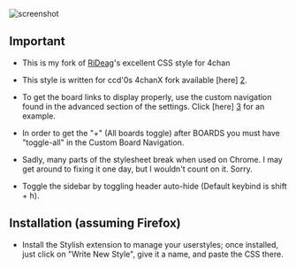 ![screenshot](https://raw.githubusercontent.com/mudanaku/Stilig/master/screenshots.png)

 Important
-----------

* This is my fork of [RiDeag][1]'s excellent CSS style for 4chan

* This style is written for ccd'0s 4chanX fork available [here] [2].

* To get the board links to display properly, use the custom navigation found in the advanced section of the settings. Click [here] [3] for an example.

* In order to get the "+" (All boards toggle) after BOARDS you must have "toggle-all" in the Custom Board Navigation.

* Sadly, many parts of the stylesheet break when used on Chrome. I may get around to fixing it one day, but I wouldn't count on it. Sorry.

* Toggle the sidebar by toggling header auto-hide (Default keybind is shift + h).

Installation (assuming Firefox)
-------------------------------

* Install the Stylish extension to manage your userstyles; once installed, just click on "Write New Style", give it a name, and paste the CSS there.

[1]: https://github.com/RiDeag/Stilig
[2]: https://github.com/ccd0/4chan-x
[3]: http://i.imgur.com/duPWxIu.png

